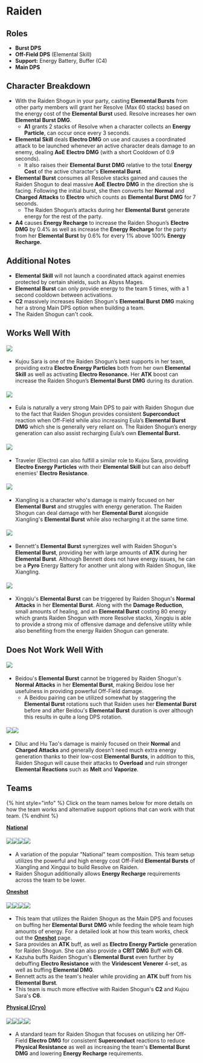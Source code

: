 # Raiden

## **Roles**

* **Burst DPS**
* **Off-Field DPS** (Elemental Skill)
* **Support:** Energy Battery, Buffer (C4)
* **Main DPS**

## **Character Breakdown**

* With the Raiden Shogun in your party, casting **Elemental Bursts** from other party members will grant her Resolve (Max 60 stacks) based on the energy cost of the **Elemental Burst** used. Resolve increases her own **Elemental Burst DMG**.
  * **A1** grants 2 stacks of Resolve when a character collects an **Energy Particle**, can occur once every 3 seconds.
* **Elemental Skill** deals **Electro DMG** on use and causes a coordinated attack to be launched whenever an active character deals damage to an enemy, dealing **AoE** **Electro** **DMG** (with a short Cooldown of 0.9 seconds).
  * It also raises their **Elemental Burst** **DMG** relative to the total **Energy Cost** of the active character's **Elemental Burst**.
* **Elemental Burst** consumes all Resolve stacks gained and causes the Raiden Shogun to deal massive **AoE** **Electro** **DMG** in the direction she is facing. Following the initial burst, she then converts her **Normal** and **Charged Attacks** to **Electro** which counts as **Elemental Burst** **DMG** for 7 seconds.
  * The Raiden Shogun’s attacks during her **Elemental Burst** generate energy for the rest of the party.
* **A4** causes **Energy Recharge** to increase the Raiden Shogun’s **Electro** **DMG** by 0.4% as well as increase the **Energy Recharge** for the party from her **Elemental Burst** by 0.6% for every 1% above 100% **Energy Recharge.**

## **Additional Notes**

* **Elemental Skill** will not launch a coordinated attack against enemies protected by certain shields, such as Abyss Mages.
* **Elemental Burst** can only provide energy to the team 5 times, with a 1 second cooldown between activations.
* **C2** massively increases Raiden Shogun's **Elemental Burst** **DMG** making her a strong Main DPS option when building a team.
* The Raiden Shogun can't cook.

## **Works Well With**

#### ![](../../.gitbook/assets/UI\_AvatarIcon\_Sara.png)

* Kujou Sara is one of the Raiden Shogun’s best supports in her team, providing extra **Electro Energy Particles** both from her own **Elemental Skill** as well as activating **Electro Resonance.** Her **ATK** boost can increase the Raiden Shogun’s **Elemental Burst** **DMG** during its duration.

#### ![](../../.gitbook/assets/UI\_AvatarIcon\_Eula.png)

* Eula is naturally a very strong Main DPS to pair with Raiden Shogun due to the fact that Raiden Shogun provides consistent **Superconduct** reaction when Off-Field while also increasing Eula’s **Elemental Burst** **DMG** which she is generally very reliant on. The Raiden Shogun’s energy generation can also assist recharging Eula’s own **Elemental Burst.**

#### ![](../../.gitbook/assets/ui\_avataricon\_aether\_electro.png)

* Traveler (Electro) can also fulfill a similar role to Kujou Sara, providing **Electro Energy Particles** with their **Elemental Skill** but can also debuff enemies' **Electro Resistance**.

#### ![](../../.gitbook/assets/UI\_AvatarIcon\_Xiangling.png)

* Xiangling is a character who's damage is mainly focused on her **Elemental Burst** and struggles with energy generation. The Raiden Shogun can deal damage with her **Elemental Burst** alongside Xiangling's **Elemental Burst** while also recharging it at the same time.

#### ![](../../.gitbook/assets/UI\_AvatarIcon\_Bennett.png)

* Bennett's **Elemental Burst** synergizes well with Raiden Shogun's **Elemental Burst**, providing her with large amounts of **ATK** during her **Elemental Burst**. Although Bennett does not have energy issues, he can be a **Pyro** Energy Battery for another unit along with Raiden Shogun, like Xiangling.

#### ![](../../.gitbook/assets/UI\_AvatarIcon\_Xingqiu.png)

* Xingqiu's **Elemental Burst** can be triggered by Raiden Shogun's **Normal Attacks** in her **Elemental Burst**. Along with the **Damage Reduction**, small amounts of healing, and an **Elemental Burst** costing 80 energy which grants Raiden Shogun with more Resolve stacks, Xingqiu is able to provide a strong mix of offensive damage and defensive utility while also benefiting from the energy Raiden Shogun can generate.

## **Does Not Work Well With**

#### ![](../../.gitbook/assets/UI\_AvatarIcon\_Beidou.png)

* Beidou's **Elemental Burst** cannot be triggered by Raiden Shogun's **Normal Attacks** in her **Elemental Burst**, making Beidou lose her usefulness in providing powerful Off-Field damage.
  * A Beidou pairing can be utilized somewhat by staggering the **Elemental Burst** rotations such that Raiden uses her **Elemental Burst** before and after Beidou's **Elemental Burst** duration is over although this results in quite a long DPS rotation.

#### ![](../../.gitbook/assets/UI\_AvatarIcon\_Diluc.png)![](../../.gitbook/assets/UI\_AvatarIcon\_Hutao.png)

* Diluc and Hu Tao's damage is mainly focused on their **Normal** and **Charged Attacks** and generally doesn’t need much extra energy generation thanks to their low-cost **Elemental Bursts**, in addition to this, Raiden Shogun will cause their attacks to **Overload** and ruin stronger **Elemental Reactions** such as **Melt** and **Vaporize**.

## **Teams**

{% hint style="info" %}
Click on the team names below for more details on how the team works and alternative support options that can work with that team.
{% endhint %}

[**National**](../../teams/national.md)

#### ![](../../.gitbook/assets/UI\_AvatarIcon\_Xiangling.png)![](../../.gitbook/assets/UI\_AvatarIcon\_Xingqiu.png)![](../../.gitbook/assets/UI\_AvatarIcon\_Shougun.png)![](../../.gitbook/assets/UI\_AvatarIcon\_Bennett.png)

* A variation of the popular "National" team composition. This team setup utilizes the powerful and high energy cost Off-Field **Elemental Bursts** of Xiangling and Xingqui to build Resolve on Raiden.
* Raiden Shogun additionally allows **Energy Recharge** requirements across the team to be lower.

[**Oneshot**](../../teams/oneshot.md)

#### ![](../../.gitbook/assets/UI\_AvatarIcon\_Shougun.png)![](../../.gitbook/assets/UI\_AvatarIcon\_Sara.png)![](../../.gitbook/assets/UI\_AvatarIcon\_Kazuha.png)![](../../.gitbook/assets/UI\_AvatarIcon\_Bennett.png)

* This team that utilizes the Raiden Shogun as the Main DPS and focuses on buffing her **Elemental Burst** **DMG** while feeding the whole team high amounts of energy. For a detailed look at how this team works, check out the [**Oneshot**](../../teams/oneshot.md) page.
* Sara provides an **ATK** buff, as well as **Electro Energy Particle** generation for Raiden Shogun. She can also provide a **CRIT DMG** Buff with **C6**.
* Kazuha buffs Raiden Shogun's **Elemental Burst** even further by debuffing **Electro Resistance** with the **Viridescent Venerer** 4-set, as well as buffing **Elemental DMG**.
* Bennett acts as the team's healer while providing an **ATK** buff from his **Elemental Burst**.
* This team is much more effective with Raiden Shogun's **C2** and Kujou Sara's **C6**.

[**Physical (Cryo)**](../../teams/physical-cryo.md)

#### ![](../../.gitbook/assets/UI\_AvatarIcon\_Eula.png)![](../../.gitbook/assets/UI\_AvatarIcon\_Shougun.png)![](../../.gitbook/assets/UI\_AvatarIcon\_Zhongli.png)![](../../.gitbook/assets/UI\_AvatarIcon\_Bennett.png)

* A standard team for Raiden Shogun that focuses on utilizing her Off-Field **Electro** **DMG** for consistent **Superconduct** reactions to reduce **Physical Resistance** as well as increasing the team's **Elemental Burst** **DMG** and lowering **Energy Recharge** requirements.
